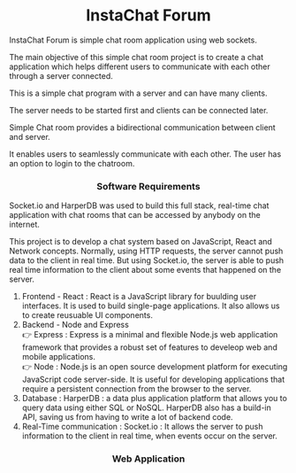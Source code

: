 <h1 align="center">InstaChat Forum</h1>
<p align="left">
</p>

InstaChat Forum is simple chat room application using web sockets.

The main objective of this simple chat room project is to create a chat application which helps different users to communicate with each other through a server connected.

This is a simple chat program with a server and can have many clients.

The server needs to be started first and clients can be connected later.

Simple Chat room provides a bidirectional communication between client and server. 

It enables users to seamlessly communicate with each other. The user has an option to login to the chatroom.

<h3 align="center">Software Requirements</h3>
<p align="left">
</p>

Socket.io and HarperDB was used to build this full stack, real-time chat application with chat rooms that can be accessed by anybody on the internet.

This project is to develop a chat system based on JavaScript, React and Network concepts.
Normally, using HTTP requests, the server cannot push data to the client in real time. But using Socket.io, the server is able to push real time information to the client about some events that happened on the server.

1) Frontend - React : React is a JavaScript library for buulding user interfaces. It is used to build single-page applications. It also allows us to create reusuable UI components.
2) Backend - Node and Express
<br>👉 Express : Express is a minimal and flexible Node.js web application framework that provides a robust set of features to develeop web and mobile applications.
<br>👉 Node : Node.js is an open source development platform for executing JavaScript code server-side. It is useful for developing applications that require a persistent connection from the browser to the server.
3) Database : HarperDB : a data plus application platform that allows you to query data using either SQL or NoSQL. HarperDB also has a build-in API, saving us from having to write a lot of backend code.
4) Real-Time communication : Socket.io : It allows the server to push information to the client in real time, when events occur on the server.

<h3 align="center">Web Application</h3>
<p align="left">
</p>
